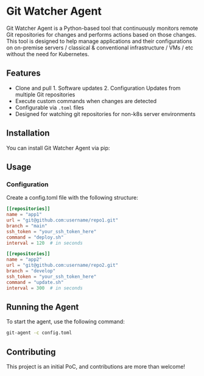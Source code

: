 # Git Watcher Agent

Git Watcher Agent is a Python-based tool that continuously monitors remote Git repositories for changes and performs actions based on those changes. This tool is designed to help manage applications and their configurations on on-premise servers / classical & conventional infrastructure / VMs / etc without the need for Kubernetes.

## Features

- Clone and pull 1. Software updates 2. Configuration Updates from multiple Git repositories
- Execute custom commands when changes are detected
- Configurable via `.toml` files
- Designed for watching git repositories for non-k8s server environments

## Installation

You can install Git Watcher Agent via pip:

## Usage

### Configuration

Create a config.toml file with the following structure:

```toml
[[repositories]]
name = "app1"
url = "git@github.com:username/repo1.git"
branch = "main"
ssh_token = "your_ssh_token_here"
command = "deploy.sh"
interval = 120  # in seconds

[[repositories]]
name = "app2"
url = "git@github.com:username/repo2.git"
branch = "develop"
ssh_token = "your_ssh_token_here"
command = "update.sh"
interval = 300  # in seconds
```

## Running the Agent

To start the agent, use the following command:

```sh
git-agent -c config.toml
```

## Contributing

This project is an initial PoC, and contributions are more than welcome!
